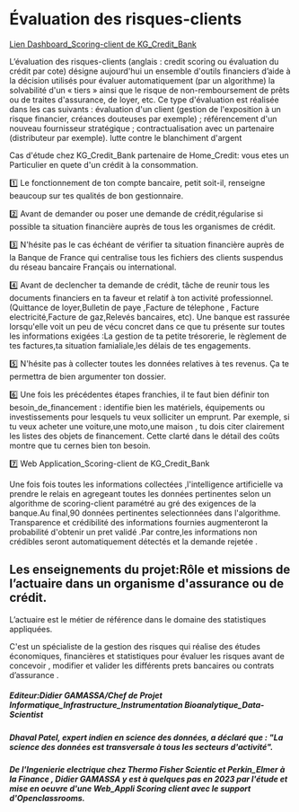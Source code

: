  # Évaluation des risques-clients
[Lien Dashboard_Scoring-client de KG_Credit_Bank](https://kgcreditriskprediction.herokuapp.com/)

L’évaluation des risques-clients (anglais : credit scoring ou évaluation du crédit par cote) désigne aujourd'hui un ensemble d'outils financiers d’aide à la décision utilisés pour évaluer automatiquement (par un algorithme) la solvabilité d'un « tiers » ainsi que le risque de non-remboursement de prêts ou de traites d'assurance, de loyer, etc.
Ce type d'évaluation est réalisée dans les cas suivants :
  évaluation d'un client (gestion de l'exposition à un risque financier, créances douteuses par exemple) ;
  référencement d'un nouveau fournisseur stratégique ;
  contractualisation avec un partenaire (distributeur par exemple).
  lutte contre le blanchiment d'argent

Cas d'étude chez KG_Credit_Bank partenaire de Home_Credit: vous etes un Particulier en quete d'un crédit à la consommation. 

1️⃣  Le fonctionnement de ton compte bancaire, petit soit-il, renseigne beaucoup sur tes qualités de bon gestionnaire.

2️⃣ Avant de demander ou poser une demande de crédit,régularise si possible ta situation financière auprès de tous les organismes de crédit.

3️⃣ N'hésite pas le cas échéant de vérifier ta situation financière auprès de la Banque de France qui centralise tous les fichiers des clients suspendus du réseau bancaire Français ou international.

4️⃣ Avant de declencher ta demande de crédit, tâche de reunir tous les documents financiers en ta faveur et relatif à ton activité professionnel.(Quittance de loyer,Bulletin de paye ,Facture de télephone , Facture electricité,Facture de gaz,Relevés bancaires, etc). Une banque est rassurée lorsqu'elle voit un peu de vécu concret dans ce que tu présente sur toutes les informations exigées :La gestion de ta petite trésorerie, le règlement de tes factures,ta situation famialiale,les délais de tes engagements.

5️⃣ N'hésite pas à collecter toutes  les données relatives à tes revenus. Ça te permettra de bien argumenter ton dossier.

6️⃣ Une fois les précédentes étapes franchies, il te faut bien définir ton besoin_de_financement : identifie bien les matériels, équipements ou investissements pour lesquels tu veux solliciter un emprunt. Par exemple, si tu veux acheter une voiture,une moto,une maison , tu dois citer clairement les listes des objets de financement. Cette clarté dans le détail des coûts montre que tu cernes bien ton besoin.

7️⃣ Web Application_Scoring-client de KG_Credit_Bank

Une fois fois toutes les informations collectées ,l'intelligence artificielle va prendre le relais en agregeant toutes les données pertinentes selon un algorithme de scoring-client paramétré au gré des exigences de la banque.Au final,90 données pertinentes selectionnées dans l'algorithme.
Transparence et crédibilité des informations fournies augmenteront la probabilité d'obtenir un pret validé .Par contre,les informations non crédibles seront automatiquement détectés et la demande rejetée .

                     
## Les enseignements du projet:Rôle et missions de l’actuaire dans un organisme d'assurance ou de crédit.

L’actuaire est le métier de référence dans le domaine des statistiques appliquées.

C'est un spécialiste de la gestion des risques qui réalise des études économiques, financières et statistiques pour évaluer les risques avant de concevoir , modifier et valider les différents prets bancaires ou contrats d’assurance .

##### Editeur:Didier GAMASSA/Chef de Projet Informatique_Infrastructure_Instrumentation Bioanalytique_Data-Scientist

##### Dhaval Patel, expert indien en science des données, a déclaré que : "La science des données est transversale à tous les secteurs d'activité".
##### De l'Ingenierie electrique chez Thermo Fisher Scientic et Perkin_Elmer  à la Finance , Didier GAMASSA y est à quelques pas en 2023 par l'étude et mise en oeuvre d'une Web_Appli Scoring client avec le support d'Openclassrooms.

